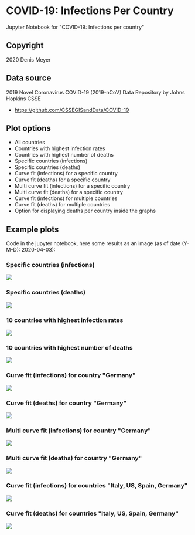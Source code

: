 # COVID-19: Infections Per Country

Jupyter Notebook for "COVID-19: Infections per country"


## Copyright

2020 Denis Meyer


## Data source

2019 Novel Coronavirus COVID-19 (2019-nCoV) Data Repository by Johns Hopkins CSSE

* https://github.com/CSSEGISandData/COVID-19


## Plot options

* All countries
* Countries with highest infection rates
* Countries with highest number of deaths
* Specific countries (infections)
* Specific countries (deaths)
* Curve fit (infections) for a specific country
* Curve fit (deaths) for a specific country
* Multi curve fit (infections) for a specific country
* Multi curve fit (deaths) for a specific country
* Curve fit (infections) for multiple countries
* Curve fit (deaths) for multiple countries
* Option for displaying deaths per country inside the graphs


## Example plots

Code in the jupyter notebook, here some results as an image (as of date (Y-M-D): 2020-04-03):

### Specific countries (infections)

![](images/2020-04-03/Specific-Countries-Infections-Germany-Spain-Iran-US-France-Korea-South-Switzerland-UnitedKingdom.png?raw=true)

### Specific countries (deaths)

![](images/2020-04-03/Specific-Countries-Deaths-Germany-Spain-Iran-US-France-Korea-South-Switzerland-UnitedKingdom.png?raw=true)

### 10 countries with highest infection rates

![](images/2020-04-03/10-Countries-With-Highest-Number-Of-Infections.png?raw=true)

### 10 countries with highest number of deaths

![](images/2020-04-03/10-Countries-With-Highest-Number-Of-Deaths.png?raw=true)

### Curve fit (infections) for country "Germany"

![](images/2020-04-03/Curve-Fit-Infections-Germany.png?raw=true)

### Curve fit (deaths) for country "Germany"

![](images/2020-04-03/Curve-Fit-Deaths-Germany.png?raw=true)

### Multi curve fit (infections) for country "Germany"

![](images/2020-04-03/Multi-Curve-Fit-Infections-Germany.png?raw=true)

### Multi curve fit (deaths) for country "Germany"

![](images/2020-04-03/Multi-Curve-Fit-Deaths-Germany.png?raw=true)

### Curve fit (infections) for countries "Italy, US, Spain, Germany"

![](images/2020-04-03/Curve-Fit-Infections-Italy-US-Spain-Germany.png?raw=true)

### Curve fit (deaths) for countries "Italy, US, Spain, Germany"

![](images/2020-04-03/Curve-Fit-Deaths-Italy-US-Spain-Germany.png?raw=true)
